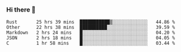 ### Hi there 👋

<!--
**WShiBin/WShiBin** is a ✨ _special_ ✨ repository because its `README.md` (this file) appears on your GitHub profile.

Here are some ideas to get you started:

- 🔭 I’m currently working on ...
- 🌱 I’m currently learning ...
- 👯 I’m looking to collaborate on ...
- 🤔 I’m looking for help with ...
- 💬 Ask me about ...
- 📫 How to reach me: ...
- 😄 Pronouns: ...
- ⚡ Fun fact: ...
-->

<!--START_SECTION:waka-->
```text
Rust       25 hrs 39 mins  ███████████▒░░░░░░░░░░░░░   44.86 % 
Other      22 hrs 38 mins  ██████████░░░░░░░░░░░░░░░   39.59 % 
Markdown   2 hrs 24 mins   █░░░░░░░░░░░░░░░░░░░░░░░░   04.20 % 
JSON       2 hrs 18 mins   █░░░░░░░░░░░░░░░░░░░░░░░░   04.05 % 
C          1 hr 58 mins    █░░░░░░░░░░░░░░░░░░░░░░░░   03.44 % 
```
<!--END_SECTION:waka-->
